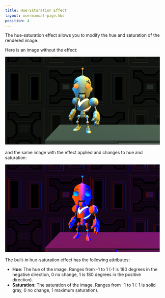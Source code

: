 ```yaml
---
title: Hue-Saturation Effect
layout: usermanual-page.hbs
position: 4
---
```


The hue-saturation effect allows you to modify the hue and saturation of the rendered image.

Here is an image without the effect:

![Image without effect][1]

and the same image with the effect applied and changes to hue and saturation:

![Image with effect][2]

The built-in hue-saturation effect has the following attributes:
* **Hue**: The hue of the image. Ranges from -1 to 1 (-1 is 180 degrees in the negative direction, 0 no change, 1 is 180 degrees in the positive direction).
* **Saturation**: The saturation of the image. Ranges from -1 to 1 (-1 is solid gray, 0 no change, 1 maximum saturation).

[1]: /images/platform/posteffects/without_effects.png
[2]: /images/platform/posteffects/with_hue_saturation.png
